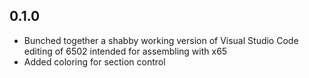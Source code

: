 ## 0.1.0
* Bunched together a shabby working version of Visual Studio Code editing of 6502 intended for assembling with x65
* Added coloring for section control